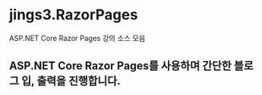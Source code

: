 # jings3.RazorPages
ASP.NET Core Razor Pages 강의 소스 모음

## ASP.NET Core Razor Pages를 사용하며 간단한 블로그 입, 출력을 진행합니다. 
